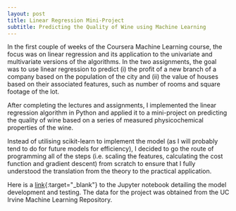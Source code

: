 ```yaml
---
layout: post
title: Linear Regression Mini-Project
subtitle: Predicting the Quality of Wine using Machine Learning
---
```


In the first couple of weeks of the Coursera Machine Learning course, the focus was on linear regression and its application to the univariate and multivariate versions of the algorithms. In the two assignments, the goal was to use linear regression to predict (i) the profit of a new branch of a company based on the population of the city and (ii) the value of houses based on their associated features, such as number of rooms and square footage of the lot. 

After completing the lectures and assignments, I implemented the linear regression algorithm in Python and applied it to a mini-project on predicting the quality of wine based on a series of measured physicochemical properties of the wine. 

Instead of utilising scikit-learn to implement the model (as I will probably tend to do for future models for efficiency), I decided to go the route of programming all of the steps (i.e. scaling the features, calculating the cost function and gradient descent) from scratch to ensure that I fully understood the translation from the theory to the practical application.  

Here is a [link](https://github.com/nickramskill/Machine-Learning-Projects){:target="_blank"} to the Jupyter notebook detailing the model development and testing. The data for the project was obtained from the UC Irvine Machine Learning Repository.  

